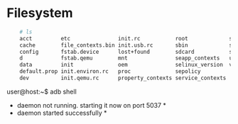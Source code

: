 Filesystem
==


```sh
    # ls
    acct         etc               init.rc           root             storage    
    cache        file_contexts.bin init.usb.rc       sbin             sys        
    config       fstab.device      lost+found        sdcard           system     
    d            fstab.qemu        mnt               seapp_contexts   ueventd.rc 
    data         init              oem               selinux_version  vendor     
    default.prop init.environ.rc   proc              sepolicy         
    dev          init.qemu.rc      property_contexts service_contexts 
```


user@host:~$ adb shell
* daemon not running. starting it now on port 5037 *
* daemon started successfully *
# 
